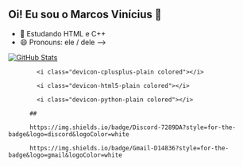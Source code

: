## Oi! Eu sou o Marcos Vinícius 👋

- 🌱 Estudando  HTML e C++
- 😄 Pronouns: ele / dele
-->

[![GitHub Stats](https://github-readme-stats.vercel.app/api?username=marcos-viniS1)](https://github.com/SEU-USUARIO)


            <i class="devicon-cplusplus-plain colored"></i>
          
            <i class="devicon-html5-plain colored"></i>
          
            <i class="devicon-python-plain colored"></i>

          ##

          https://img.shields.io/badge/Discord-7289DA?style=for-the-badge&logo=discord&logoColor=white

          https://img.shields.io/badge/Gmail-D14836?style=for-the-badge&logo=gmail&logoColor=white
